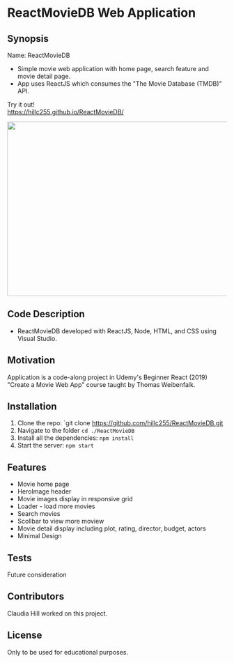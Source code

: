 #  ReactMovieDB Web Application

## Synopsis

Name:  ReactMovieDB

* Simple movie web application with home page, search feature and movie detail page.  
* App uses ReactJS which consumes the "The Movie Database (TMDB)" API. 


Try it out!   
<https://hillc255.github.io/ReactMovieDB/>



<p align="center">
 <kbd><img width="600" height="400" src="readme_assets/reactmoviedb.gif"></kbd>
</p>



## Code Description

* ReactMovieDB developed with ReactJS, Node, HTML, and CSS using Visual Studio.


## Motivation

Application is a code-along project in Udemy's Beginner React (2019) "Create a Movie Web App" course taught by Thomas Weibenfalk.


## Installation

1. Clone the repo: `git clone https://github.com/hillc255/ReactMovieDB.git
2. Navigate to the folder `cd ./ReactMovieDB`
3. Install all the dependencies: `npm install`
4. Start the server: `npm start`


## Features

* Movie home page
* HeroImage header
* Movie images display in responsive grid
* Loader - load more movies
* Search movies
* Scollbar  to view more moview
* Movie detail display including plot, rating, director, budget, actors
* Minimal Design


## Tests

Future consideration

## Contributors

Claudia Hill worked on this project.

## License

Only to be used for educational purposes.

